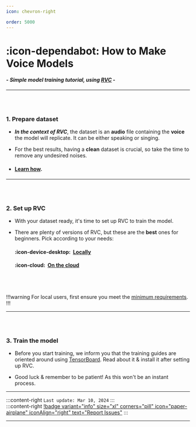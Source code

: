 ```yaml
---
icon: chevron-right

order: 5000
---
```


# :icon-dependabot:  How to Make Voice Models


#### - *Simple model training tutorial, using <u>[RVC](https://docs.aihub.wtf/essentials/whats-rvc/)</u>* -
***
###### ‎ 
### 1. Prepare dataset
- ***In the context of RVC***, the dataset is an **audio** file containing the **voice** the model will replicate. It can be either speaking or singing.

- For the best results, having a **clean** dataset is crucial, so take the time to remove any undesired noises.
       
- #### <u>[Learn how</u>](https://docs.aihub.wtf/rvc/resources/datasets/).
***
###### ‎ 
### 2. Set up RVC
- With your dataset ready, it's time to set up RVC to train the model.   

- There are plenty of versions of RVC, but these are the **best** ones for beginners. Pick according to your needs:

    #### :icon-device-desktop: ‎ <u>[Locally](https://docs.aihub.wtf/rvc/local/mainline/)</u>

    #### :icon-cloud: ‎ <u>[On the cloud](https://docs.aihub.wtf/rvc/cloud/rvc-disconnected/)</u>
###### ‎
!!!warning
For local users, first ensure you meet the <u>[minimum requirements](https://docs.aihub.wtf/essentials/whats-rvc/#what-are-the-requirements-for-rvc-locally)</u>.
!!!
***
###### ‎ 
### 3. Train the model
- Before you start training, we inform you that the training guides are oriented around using <u>[TensorBoard](https://docs.aihub.wtf/rvc/resources/epochs--tensorboard/#tensorboard)</u>. Read about it & install it after setting up RVC.

- Good luck & remember to be patient! As this won't be an instant process.

***
:::content-right
``Last update: Mar 10, 2024``
:::
‎  
:::content-right
[!badge variant="info" size="xl" corners="pill" icon="paper-airplane" iconAlign="right" text="Report Issues"](https://docs.aihub.wtf/rvc/#contributions)
::: 
‎  
***
